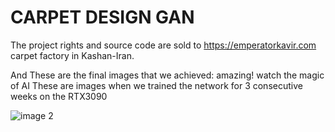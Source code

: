 # CARPET DESIGN GAN
The project rights and source code are sold to https://emperatorkavir.com carpet factory in Kashan-Iran. 

And These are the final images that we achieved: amazing! watch the magic of AI
These are images when we trained the network for 3 consecutive weeks on the RTX3090

![image 2](2.png)

